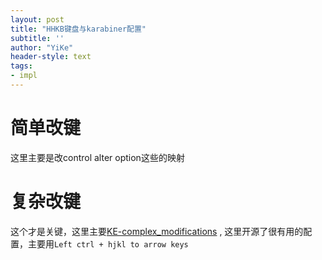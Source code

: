 ```yaml
---
layout: post
title: "HHKB键盘与karabiner配置"
subtitle: ''
author: "YiKe"
header-style: text
tags:
- impl
---
```



# 简单改键

这里主要是改control alter option这些的映射

# 复杂改键
这个才是关键，这里主要[KE-complex_modifications](https://ke-complex-modifications.pqrs.org/)
, 这里开源了很有用的配置，主要用`Left ctrl + hjkl to arrow keys`


